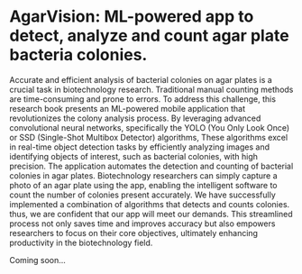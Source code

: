# AgarVision: ML-powered app to detect, analyze and count agar plate bacteria colonies.
Accurate and efficient analysis of bacterial colonies on agar plates is a crucial task in biotechnology research. Traditional manual counting methods are time-consuming and prone to errors. To address this challenge, this research book presents an ML-powered mobile application that revolutionizes the colony analysis process. By leveraging advanced convolutional neural networks, specifically the YOLO (You Only Look Once) or SSD (Single-Shot Multibox Detector) algorithms, These algorithms excel in real-time object detection tasks by efficiently analyzing images and identifying objects of interest, such as bacterial colonies, with high precision. The application automates the detection and counting of bacterial colonies in agar plates. Biotechnology researchers can simply capture a photo of an agar plate using the app, enabling the intelligent software to count the number of colonies present accurately.
We have successfully implemented a combination of algorithms that detects and counts colonies. thus, we are confident that our app will meet our demands. This streamlined process not only saves time and improves accuracy but also empowers researchers to focus on their core objectives, ultimately enhancing productivity in the biotechnology field.




Coming soon...
